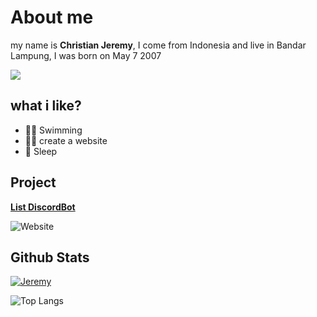 # About me


my name is **Christian Jeremy**, I come from Indonesia and live in Bandar Lampung, I was born on May 7 2007

![](https://komarev.com/ghpvc/?username=jeremy776&color=yellowgreen)

## what i like?

+ 🏊‍♀️ Swimming
+ 👨‍💻 create a website
+ 🛌 Sleep

## Project
**[List DiscordBot](https://list-discordbot.ga/)**

![Website](https://img.shields.io/website?down_color=red&down_message=down&logo=list-discordbot&style=flat-square&up_color=yellow&up_message=online&url=https%3A%2F%2Flist-discordbot.ga%2F)

## Github Stats
[![Jeremy](https://github-readme-stats.vercel.app/api?username=jeremy776&show_icons=true&count_private=true&include_all_commits=true&custom_title=Jeremy+Stats+Github&theme=tokyonight)](Github+Stats)

![Top Langs](https://github-readme-stats.vercel.app/api/top-langs/?username=jeremy776&layout=compact&theme=tokyonight)
